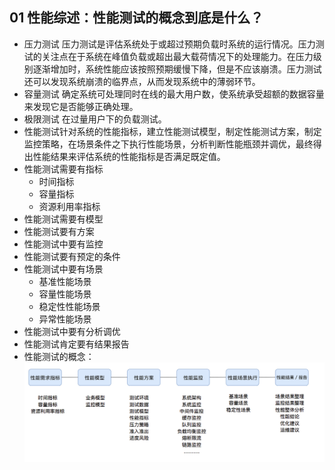 ## 01 性能综述：性能测试的概念到底是什么？
- 压力测试
	压力测试是评估系统处于或超过预期负载时系统的运行情况。压力测试的关注点在于系统在峰值负载或超出最大载荷情况下的处理能力。在压力级别逐渐增加时，系统性能应该按照预期缓慢下降，但是不应该崩溃。压力测试还可以发现系统崩溃的临界点，从而发现系统中的薄弱环节。
- 容量测试
	确定系统可处理同时在线的最大用户数，使系统承受超额的数据容量来发现它是否能够正确处理。
- 极限测试
	在过量用户下的负载测试。
- 性能测试针对系统的性能指标，建立性能测试模型，制定性能测试方案，制定监控策略，在场景条件之下执行性能场景，分析判断性能瓶颈并调优，最终得出性能结果来评估系统的性能指标是否满足既定值。
- 性能测试需要有指标
	- 时间指标
	- 容量指标
	- 资源利用率指标
- 性能测试需要有模型
- 性能测试要有方案
- 性能测试中要有监控
- 性能测试要有预定的条件
- 性能测试中要有场景
	- 基准性能场景
	- 容量性能场景
	- 稳定性性能场景
	- 异常性能场景
- 性能测试中要有分析调优
- 性能测试肯定要有结果报告
- 性能测试的概念：
![测试概念](chapter1.jpg)